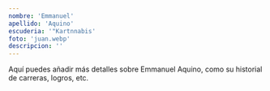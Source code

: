 ```yaml
---
nombre: 'Emmanuel'
apellido: 'Aquino'
escuderia: '"Kartnnabis'
foto: 'juan.webp'
descripcion: ''
---
```


Aquí puedes añadir más detalles sobre Emmanuel Aquino, como su historial de carreras, logros, etc.
